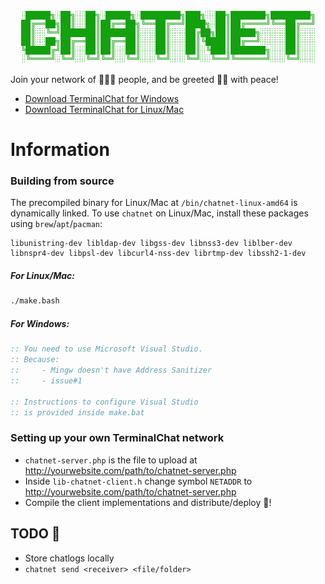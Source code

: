 <p align=center><img src="https://raw.githubusercontent.com/MidnQP/midnqp/midnqp/cdn/terminal-chat-logo-white.PNG"></p>

Join your network of 👨🏻‍💻 people, and be greeted 👋🏻 with peace!

- [Download TerminalChat for Windows](https://github.com/MidnQP/TerminalChat/raw/master/bin/WinTerminalChat_latest.zip)
- [Download TerminalChat for Linux/Mac](https://github.com/MidnQP/TerminalChat/raw/master/bin/chatnet-linux-amd64)


# Information
### Building from source
The precompiled binary for Linux/Mac at `/bin/chatnet-linux-amd64` is dynamically linked. To use `chatnet` on Linux/Mac, install these packages using `brew`/`apt`/`pacman`:
```
libunistring-dev libldap-dev libgss-dev libnss3-dev liblber-dev libnspr4-dev libpsl-dev libcurl4-nss-dev librtmp-dev libssh2-1-dev
```
##### For Linux/Mac:

```sh
./make.bash
```

##### For Windows:
```bat
:: You need to use Microsoft Visual Studio.
:: Because:
::     - Mingw doesn't have Address Sanitizer
::     - issue#1

:: Instructions to configure Visual Studio
:: is provided inside make.bat
```


### Setting up your own TerminalChat network
- `chatnet-server.php` is the file to upload at http://yourwebsite.com/path/to/chatnet-server.php
- Inside `lib-chatnet-client.h` change symbol `NETADDR` to http://yourwebsite.com/path/to/chatnet-server.php
- Compile the client implementations and distribute/deploy 🚀!

## TODO 📃
- Store chatlogs locally
- `chatnet send <receiver> <file/folder>`
